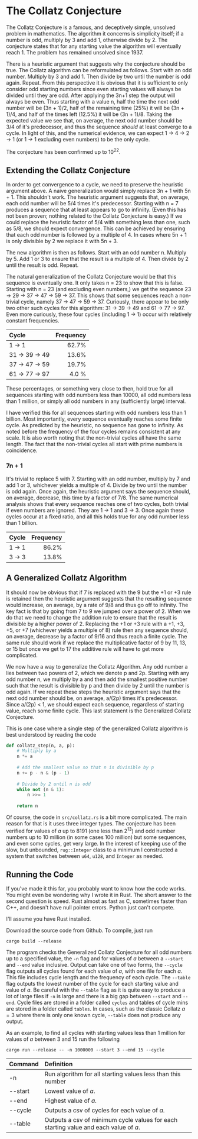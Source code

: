 # The Collatz Conjecture
The Collatz Conjecture is a famous, and deceptively simple, unsolved problem in mathematics. The algorithm it concerns is simplicity itself; if a number is odd, multiply by 3 and add 1, 
otherwise divide by 2. The conjecture states that for any starting value the algorithm will eventually reach 1. The problem has remained unsolved since 1937.

There is a heuristic argument that suggests why the conjecture should be true. The Collatz algorithm can be reformulated as follows. Start with an odd number. Multiply by 3 and add 1. Then divide by
two until the number is odd again.  Repeat. From this perspective it is obvious that it is sufficient to only consider
odd starting numbers since even starting values will always be divided until they are odd. After applying the 3n+1 step the output will always be even. Thus starting with a value n, half the time
the next odd number will be (3n + 1)/2, half of the remaining time (25%) it will be (3n + 1)/4, and half of the times left (12.5%) it will
be (3n + 1)/8. Taking the expected value we see that, on average, the next odd number should be 3/4 of it's predecessor, and
thus the sequence *should* at least converge to a cycle. In light of this, and the numerical evidence, we can expect
1 -> 4 -> 2 -> 1 (or 1 -> 1 excluding even numbers) to be the only cycle.

The conjecture has been confirmed up to 10<sup>22</sup>.

## Extending the  Collatz Conjecture

In order to get convergence to a cycle, we need to preserve the heuristic argument above. A naive generalization would
simply replace 3n + 1 with 5n + 1. This shouldn't work. The heuristic argument suggests that, on average, each odd number
will be 5/4 times it's predecessor. Starting with n = 7 produces a sequence that at least appears to go
to infiniity. (Even this has not been proven; nothing related to the Collatz Conjecture is easy.) If we could replace the heuristic
factor of 5/4 with something less than one, such as 5/8, we should expect convergence. This can be achieved by ensuring that
each odd number is followed by a multiple of 4. In cases where 5n + 1 is only divisible by 2 we replace it with 5n + 3.

The new algorithm is then as follows. Start with an odd number n. Multiply by 5. Add 1 or 3 to ensure that the result is a multiple of 4.
Then divide by 2 until the result is odd. Repeat.

The natural generalization of the Collatz Conjecture would be that this sequence is eventually one. It only takes n = 23 to show that this
is false. Starting with n = 23 (and excluding even numbers,) we get the sequence 23 -> 29 -> 37 -> 47 -> 59 -> 37. This shows that some sequences reach a non-trivial
cycle, namely 37 -> 47 -> 59 -> 37. Curiously, there appear to be only two other such cycles for this algorithm: 31 -> 39 -> 49
and 61 -> 77 -> 97. Even more curiously, these four cycles (including 1 -> 1) occur with relatively constant frequencies.

| Cycle  | Frequency |
|:-------|----------:|
| 1 -> 1 |     62.7% |
| 31 -> 39 -> 49 |     13.6% |
| 37 -> 47 -> 59 | 19.7% |
| 61 -> 77 -> 97 | 4.0 % |

These percentages, or something very close to then, hold true for all sequences starting with odd numbers less than 10000,
all odd numbers less than 1 million, or simply all odd numbers in any (sufficiently large) interval.

I have verified this for all sequences starting with odd numbers less than 1 billion. Most importantly,
every sequence eventually reaches some finite cycle. As predicted by the heuristic, no sequence has gone
to infinity. As noted before the frequency of the four cycles remains consistent at any scale. It is also worth
noting that the non-trivial cycles all have the same length. The fact that the non-trivial cycles all start with
prime numbers is coincidence.

### 7n + 1

It's trivial to replace 5 with 7. Starting with an odd number, multiply by 7 and add 1 or 3, whichever yields a multiple of 4. Divide
by two until the number is odd again. Once
again, the heuristic argument says the sequence should, on average, decrease, this time by a factor of 7/8. The same numerical
analysis shows that every sequence reaches one of two cycles, both trivial if even numbers are ignored. They are 1 -> 1 and 3 -> 3. Once
again these cycles occur at a fixed ratio, and all this holds true for any odd number less than 1 billion.

| Cycle | Frequency |
|:-------|----------:|
| 1 -> 1 |     86.2% |
| 3 -> 3|     13.8% |

## A Generalized Collatz Algorithm

It should now be obvious that if 7 is replaced with the 9 but the +1 or +3 rule is retained then the
heuristic argument suggests that the resulting sequence would increase, on average, by a rate of 9/8 and
thus go off to infinity. The key fact is that by going from 7 to 9 we jumped over a power of 2.
When we do that we need to change the addition rule to ensure that the result is divisible by
a higher power of 2. Replacing the +1 or +3 rule with a +1, +3, +5, or +7 (whichever yields a 
multiple of 8) rule then any sequence should, on average, decrease by a factor of 9/16 and thus reach
a finite cycle. The same rule should work if we replace the multiplicative factor of 9 by 11, 13, or 15
but once we get to 17 the additive rule will have to get more complicated.

We now have a way to generalize the Collatz Algorithm. Any odd number a lies between two powers of 2, which we denote
p and 2p. Starting with any odd number n, we multiply by a and then add the smallest positive number
such that the result is divisible by p and then divide by 2 until the number is odd again. If we
repeat these steps the heuristic argument says that the next odd number should be, on average,
a/(2p) times it's predecessor. Since a/(2p) < 1, we should expect each sequence, regardless of starting
value, reach some finite cycle. This last statement is the Generalized Collatz Conjecture.

This is one case where a single step of the generalized Collatz algorithm is best understood by reading the code

```python
def collatz_step(n, a, p):
    # Multiply by a
    n *= a
    
    # Add the smallest value so that n is divisible by p
    n += p - n & (p - 1)
    
    # Divide by 2 until n is odd
    while not (n & 1):
        n >>= 1
    
    return n
```

Of course, the code in `src/collatz.rs` is a bit more complicated. The main reason for that is it uses three integer types.
The conjecture has been verified for values of $a$ up to 8191 (one less than 2<sup>13</sup>) and odd number numbers up to 
10 million (in some cases 100 million) but some sequences, and even some cycles, get very large. In the interest of 
keeping use of the slow, but unbounded, `rug::Integer` class to a minimum I constructed a system that switches between
`u64`, `u128`, and `Integer` as needed.

## Running the Code

If you've made it this far, you probably want to know how the code works. You might even be wondering why I wrote it 
in Rust. The short answer to the second question is speed. Rust almost as fast as C, sometimes faster than C++, and doesn't
have null pointer errors. Python just can't compete.

I'll assume you have Rust installed.

Download the source code from Github. To compile, just run 

```
cargo build --release
```

The program checks the Generalized Collatz Conjecture for all odd numbers up to a specified value, the `-n` flag
and for values of $a$ between a `--start` and `--end` value inclusive. Output can take one of two forms, the `--cycle` flag
outputs all cycles found for each value of $a$, with one file for each $a$. This file includes cycle length and the 
frequency of each cycle. The `--table` flag outputs the
lowest number of the cycle for each starting value and value of $a$. Be careful with the `--table` flag
as it is quite easy to produce a lot of large files if `-n` is large and there is a big gap between
`--start` and `--end`. Cycle files are stored in a folder called `cycles` and tables of cycle mins are stored in
a folder called `tables`. In cases, such as the classic Collatz $a=3$ where there is only one known cycle, `--table`
does not produce any output.

As an example, to find all cycles with starting values less than 1 million for values of $a$ between 
3 and 15 run the following

```
cargo run --release -- -n 1000000 --start 3 --end 15 --cycle
```

| Command | Definition                                                  |
|:-------|:------------------------------------------------------------|
| -n | Run algorithm for all starting values less than this number |
| --start | Lowest value of $a$.                                        |
| --end | Highest value of $a$.                                       |
| --cycle| Outputs a csv of cycles for each value of $a$.              |
| --table | Outputs a csv of minimum cycle values for each starting value and each value of $a$.                                        